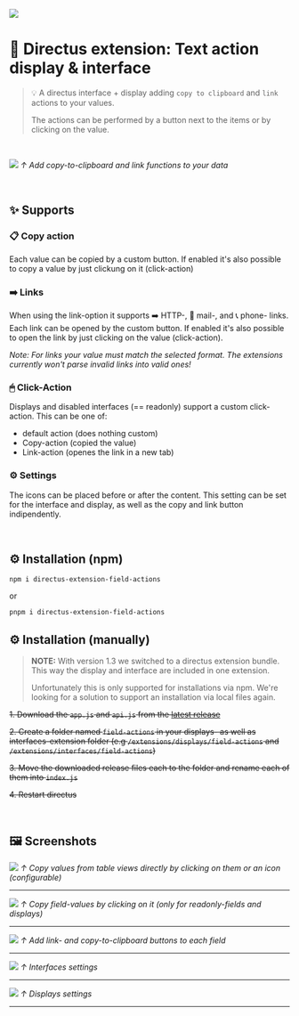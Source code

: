 ![](./docs/Directus-Extension-Field-Actions.png)


# 🐰 Directus extension: Text action display & interface
> 💡 A directus interface + display adding `copy to clipboard` and `link` actions to your values.
> 
> The actions can be performed by a button next to the items or by clicking on the value.

<br />

![](./docs/screenshots/display-copy.png)
*↑ Add copy-to-clipboard and link functions to your data*

<br />

## ✨ Supports
### 📋 Copy action
Each value can be copied by a custom button. If enabled it's also possible to copy a value by just clickung on it (click-action)

### ➡️ Links
When using the link-option it supports ➡️ HTTP-, 📧 mail-, and 📞 phone- links. Each link can be opened by the custom button. If enabled it's also possible to open the link by just clicking on the value (click-action).

*Note: For links your value must match the selected format. The extensions currently won't parse invalid links into valid ones!*

### 🖱 Click-Action
Displays and disabled interfaces (== readonly) support a custom click-action. This can be one of:
* default action (does nothing custom)
* Copy-action (copied the value)
* Link-action (openes the link in a new tab)

### ⚙ Settings
The icons can be placed before or after the content. This setting can be set for the interface and display, as well as the copy and link button indipendently.

<br />

## ⚙️ Installation (npm)
```
npm i directus-extension-field-actions
```

or

```
pnpm i directus-extension-field-actions
```

## ⚙️ Installation (manually)
>
> **NOTE:** With version 1.3 we switched to a directus extension bundle. This way the display and interface are included in one extension.
> 
> Unfortunately this is only supported for installations via npm. We're looking for a solution to support an installation via local files again.
>
~~1. Download the `app.js` and `api.js` from the [latest release](https://github.com/utomic-media/directus-extension-field-actions/releases)~~

~~2. Create a folder named `field-actions` in your displays- as well as interfaces-extension folder (e.g  `/extensions/displays/field-actions` and `/extensions/interfaces/field-actions`)~~

~~3. Move the downloaded release files each to the folder and rename each of them into `index.js`~~

~~4. Restart directus~~

<br />

## 🖼 Screenshots
![](./docs/screenshots/display-copy.png)
*↑ Copy values from table views directly by clicking on them or an icon (configurable)*

---

![](./docs/screenshots/item-copy-hover.png)
*↑ Copy field-values by clicking on it (only for readonly-fields and displays)*

---

![](./docs/screenshots/item-copy-button.png)
*↑ Add link- and copy-to-clipboard buttons to each field*

---

![](./docs/screenshots/interface-config-png.png)
*↑ Interfaces settings*

---

![](./docs/screenshots/display-config.png)
*↑ Displays settings*

---

